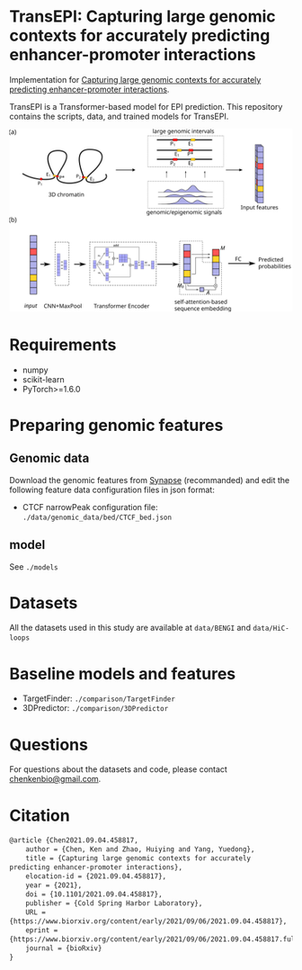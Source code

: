 # TransEPI: Capturing large genomic contexts for accurately predicting enhancer-promoter interactions

Implementation for [Capturing large genomic contexts for accurately predicting enhancer-promoter interactions](https://www.biorxiv.org/content/10.1101/2021.09.04.458817v1).

TransEPI is a Transformer-based model for EPI prediction. 
This repository contains the scripts, data, and trained models for TransEPI.

![TransEPI](./figures/Figure1.svg)

# Requirements

* numpy
* scikit-learn
* PyTorch>=1.6.0

# Preparing genomic features

## Genomic data  
Download the genomic features from [Synapse](https://www.synapse.org/#!Synapse:syn26156164) (recommanded) and edit the following feature data configuration files in json format:  
- CTCF narrowPeak configuration file: `./data/genomic_data/bed/CTCF_bed.json`  


## model

See `./models`

# Datasets

All the datasets used in this study are available at `data/BENGI` and `data/HiC-loops`

# Baseline models and features   

- TargetFinder: `./comparison/TargetFinder`   
- 3DPredictor: `./comparison/3DPredictor`  


# Questions
For questions about the datasets and code, please contact [chenkenbio@gmail.com](mailto:chenkenbio@gmail.com).

# Citation

```
@article {Chen2021.09.04.458817,
	author = {Chen, Ken and Zhao, Huiying and Yang, Yuedong},
	title = {Capturing large genomic contexts for accurately predicting enhancer-promoter interactions},
	elocation-id = {2021.09.04.458817},
	year = {2021},
	doi = {10.1101/2021.09.04.458817},
	publisher = {Cold Spring Harbor Laboratory},
	URL = {https://www.biorxiv.org/content/early/2021/09/06/2021.09.04.458817},
	eprint = {https://www.biorxiv.org/content/early/2021/09/06/2021.09.04.458817.full.pdf},
	journal = {bioRxiv}
}
```
